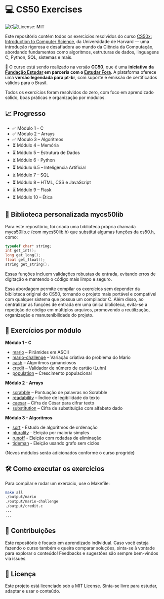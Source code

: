 # 💻 CS50 Exercises

![C](https://img.shields.io/badge/C%20Programming-00599C?style=for-the-badge&logo=c)![License: MIT](https://img.shields.io/badge/License-MIT-yellow.svg?style=for-the-badge)

Este repositório contém todos os exercícios resolvidos do curso [CS50x: Introduction to Computer Science](https://cs50.harvard.edu/x/), da Universidade de Harvard — uma introdução rigorosa e desafiadora ao mundo da Ciência da Computação, abordando fundamentos como algoritmos, estruturas de dados, linguagens C, Python, SQL, sistemas e mais.

🧩 O curso está sendo realizado na versão **[CC50](https://www.estudarfora.org.br/cc50-v2/)**, que é uma **iniciativa da [Fundação Estudar](https://www.estudar.org.br/) em parceria com o [Estudar Fora](https://www.estudarfora.org.br/)**. A plataforma oferece uma **versão legendada para pt-br**, com suporte e emissão de certificados válidos para o Brasil.

Todos os exercícios foram resolvidos do zero, com foco em aprendizado sólido, boas práticas e organização por módulos.

## 📈 Progresso

- ✅ Módulo 1 – C
- ✅ Módulo 2 – Arrays
- ✅ Módulo 3 – Algoritmos
- ⏳ Módulo 4 – Memória
- ⏳ Módulo 5 – Estrutura de Dados
- ⏳ Módulo 6 - Python
- ⏳ Módulo 6.5 – Inteligência Artificial
- ⏳ Módulo 7 – SQL
- ⏳ Módulo 8 – HTML, CSS e JavaScript
- ⏳ Módulo 9 – Flask
- ⏳ Módulo 10 – Ética

## 🧰 Biblioteca personalizada mycs50lib

Para este repositório, foi criada uma biblioteca própria chamada mycs50lib.c (com mycs50lib.h) que substitui algumas funções da cs50.h, como:

```c
typedef char* string;
int get_int();
long get_long();
float get_float();
string get_string();
```

Essas funções incluem validações robustas de entrada, evitando erros de digitação e mantendo o código mais limpo e seguro.

Essa abordagem permite compilar os exercícios sem depender da biblioteca original do CS50, tornando o projeto mais portável e compatível com qualquer sistema que possua um compilador C. Além disso, ao centralizar as funções de entrada em uma única biblioteca, evita-se a repetição de código em múltiplos arquivos, promovendo a reutilização, organização e manutenibilidade do projeto.

## 🧠 Exercícios por módulo

**Módulo 1 – C**
- [mario](pset1/mario.c) – Pirâmides em ASCII
- [mario-challenge](pset1/mario-challenge.c) – Variação criativa do problema do Mario
- [cash](pset1/cash.c) – Algoritmos gananciosos
- [credit](pset1/credit.c) – Validador de número de cartão (Luhn)
- [population](pset1/population.c) – Crescimento populacional

**Módulo 2 - Arrays**
- [scrabble](pset2/scrabble.c) – Pontuação de palavras no Scrabble
- [readability](pset2/readability.c) – Índice de legibilidade do texto
- [caesar](pset2/caesar.c) – Cifra de César para cifrar texto
- [substitution](pset2/substitution.c) – Cifra de substituição com alfabeto dado

**Módulo 3 - Algoritmos**
- [sort](pset3/sort/answers.txt) - Estudo de algoritmos de ordenação
- [plurality](pset3/plurality/plurality.c) - Eleição por maioria simples
- [runoff](pset3/runoff/runoff.c) - Eleição com rodadas de eliminação
- [tideman](pset3/tideman/tideman.c) - Eleição usando grafo sem ciclos

(Novos módulos serão adicionados conforme o curso progride)

## 🛠️ Como executar os exercícios

Para compilar e rodar um exercício, use o Makefile:

```bash
make all
./output/mario
./output/mario-challenge
./output/credit.c
...
...
```

## 🤝 Contribuições

Este repositório é focado em aprendizado individual. Caso você esteja fazendo o curso também e queira comparar soluções, sinta-se à vontade para explorar o conteúdo! Feedbacks e sugestões são sempre bem-vindos via issues.
 
## 📄 Licença

Este projeto está licenciado sob a MIT License.
Sinta-se livre para estudar, adaptar e usar o conteúdo.